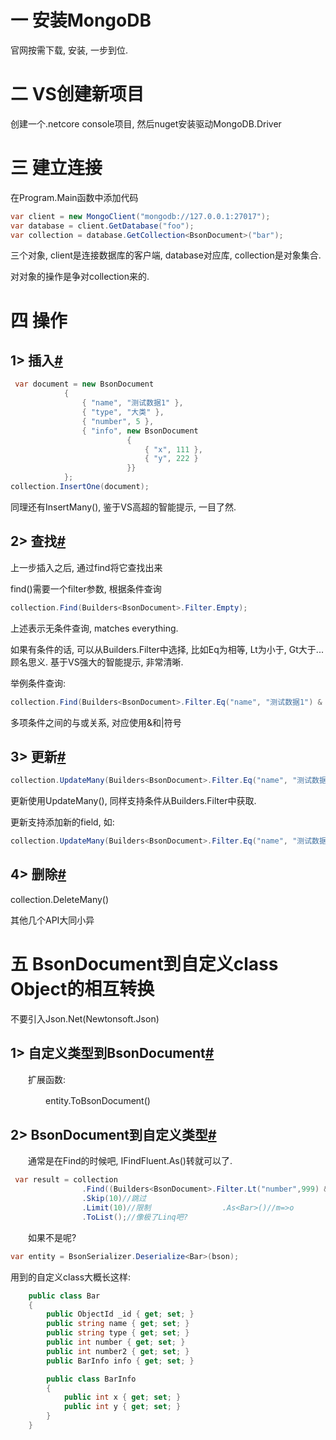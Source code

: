 # 一 安装MongoDB

官网按需下载, 安装, 一步到位.

# 二 VS创建新项目

创建一个.netcore console项目, 然后nuget安装驱动MongoDB.Driver

# 三 建立连接

在Program.Main函数中添加代码

```c#
var client = new MongoClient("mongodb://127.0.0.1:27017");
var database = client.GetDatabase("foo"); 
var collection = database.GetCollection<BsonDocument>("bar");
```

三个对象, client是连接数据库的客户端, database对应库, collection是对象集合.

对对象的操作是争对collection来的.

# 四 操作

## 1> 插入[#](https://www.cnblogs.com/pasoraku/p/9634946.html#3201679518)



```c#
 var document = new BsonDocument
            {
                { "name", "测试数据1" },
                { "type", "大类" },
                { "number", 5 },
                { "info", new BsonDocument
                          {
                              { "x", 111 },
                              { "y", 222 }
                          }}
            };
collection.InsertOne(document);
```



同理还有InsertMany(), 鉴于VS高超的智能提示, 一目了然.

## 2> 查找[#](https://www.cnblogs.com/pasoraku/p/9634946.html#1886954774)

上一步插入之后, 通过find将它查找出来

find()需要一个filter参数, 根据条件查询

```c#
collection.Find(Builders<BsonDocument>.Filter.Empty);
```

上述表示无条件查询, matches everything.

如果有条件的话, 可以从Builders<BsonDocument>.Filter中选择, 比如Eq为相等, Lt为小于, Gt大于...顾名思义. 基于VS强大的智能提示, 非常清晰.

举例条件查询:

```c#
collection.Find(Builders<BsonDocument>.Filter.Eq("name", "测试数据1") & Builders<BsonDocument>.Filter.Lt("number", 6));
```

多项条件之间的与或关系, 对应使用&和|符号

## 3> 更新[#](https://www.cnblogs.com/pasoraku/p/9634946.html#2337988599)

```c#
collection.UpdateMany(Builders<BsonDocument>.Filter.Eq("name", "测试数据1"), Builders<BsonDocument>.Update.Set("number", 6));
```

更新使用UpdateMany(), 同样支持条件从Builders<BsonDocument>.Filter中获取.

更新支持添加新的field, 如:

```c#
collection.UpdateMany(Builders<BsonDocument>.Filter.Eq("name", "测试数据1"), Builders<BsonDocument>.Update.Set("number2", 666));
```

## 4> 删除[#](https://www.cnblogs.com/pasoraku/p/9634946.html#2872132722)

collection.DeleteMany()

其他几个API大同小异

# 五 BsonDocument到自定义class Object的相互转换

不要引入Json.Net(Newtonsoft.Json)

## 1> 自定义类型到BsonDocument[#](https://www.cnblogs.com/pasoraku/p/9634946.html#3866647849)

　　扩展函数:

　　　　entity.ToBsonDocument()

## 2> BsonDocument到自定义类型[#](https://www.cnblogs.com/pasoraku/p/9634946.html#4019037081)

　　通常是在Find的时候吧, IFindFluent.As<TEntity>()转就可以了. 



```c#
 var result = collection
                .Find((Builders<BsonDocument>.Filter.Lt("number",999) & Builders<BsonDocument>.Filter.Gt("number", 110)) & Builders<BsonDocument>.Filter.Eq("name", "测试数据1"))　　　　　　　　　 .OrderBy(x=>x["number"])//排序
                .Skip(10)//跳过
                .Limit(10)//限制                .As<Bar>()//m=>o
                .ToList();//像极了Linq吧?
```



　　如果不是呢?

```c#
var entity = BsonSerializer.Deserialize<Bar>(bson);
```

用到的自定义class大概长这样:



```c#
    public class Bar
    {
        public ObjectId _id { get; set; }
        public string name { get; set; }
        public string type { get; set; }
        public int number { get; set; }
        public int number2 { get; set; }
        public BarInfo info { get; set; }

        public class BarInfo
        {
            public int x { get; set; }
            public int y { get; set; }
        }
    }
```